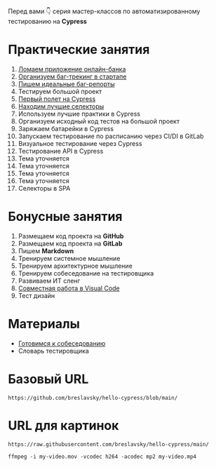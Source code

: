 Перед вами 👇 серия мастер-классов по автоматизированному тестированию на **Cypress**

# Практические занятия

1. [Ломаем приложение онлайн-банка](classes/01_became_a_tester.md)
2. [Организуем баг-трекинг в стартапе](classes/02_bug_tracking.md)
3. [Пишем идеальные баг-репорты](classes/03_perfect_bug_reports.md)
4. Тестируем большой проект
5. [Первый полет на Cypress](classes/04_cypress_test_flight.md)
6. [Находим лучшие селекторы](classes/06_best_selectors.md)
7. Используем лучшие практики в Cypress
8. Организуем исходный код тестов на большой проект
9. Заряжаем батарейки в Cypress
10. Запускаем тестирование по расписанию через CI/DI в GitLab
11. Визуальное тестирование через Cypress
12. Тестирование API в Cypress
13. Тема уточняется
14. Тема уточняется
15. Тема уточняется
16. Тема уточняется
17. Селекторы в SPA

# Бонусные занятия

1. Размещаем код проекта на **GitHub**
2. Размещаем код проекта на **GitLab**
3. Пишем **Markdown**
4. Тренируем системное мышление
5. Тренируем архитектурное мышление
6. Тренируем собеседование на тестировщика
7. Развиваем ИТ сленг
8. [Совместная работа в Visual Code](visual_code_share.md)
9. Тест дизайн

# Материалы

* [Готовимся к собеседованию](interview.md)
* Словарь тестировщика

# Базовый URL
```
https://github.com/breslavsky/hello-cypress/blob/main/
```

# URL для картинок
```
https://raw.githubusercontent.com/breslavsky/hello-cypress/main/
```

```
ffmpeg -i my-video.mov -vcodec h264 -acodec mp2 my-video.mp4
```